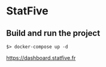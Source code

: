 # StatFive

## Build and run the project  
`$> docker-compose up -d`

https://dashboard.statfive.fr
